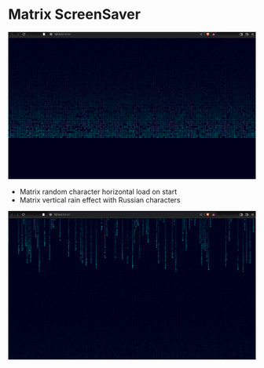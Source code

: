# Matrix ScreenSaver

![](https://github.com/u-n-s-t-o-p-p-a-b-l-e/dashboard/blob/main/matrix-screensaver/img/matrix-screensaver.png)

+ Matrix random character horizontal load on start
+ Matrix vertical rain effect with Russian characters

![](https://github.com/u-n-s-t-o-p-p-a-b-l-e/dashboard/blob/main/matrix-screensaver/img/matrix-screensaver-2.png)

